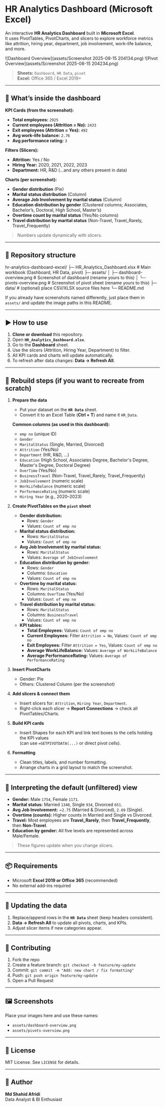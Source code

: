 # HR Analytics Dashboard (Microsoft Excel)

An interactive **HR Analytics Dashboard** built in **Microsoft Excel**.  
It uses PivotTables, PivotCharts, and slicers to explore workforce metrics like attrition, hiring year, department, job involvement, work–life balance, and more.

![Dashboard Overview](assets/Screenshot 2025-08-15 204134.png)
![Pivot Overview](assets/Screenshot 2025-08-15 204234.png)

> **Sheets:** `Dashboard`, `HR Data`, `pivot`  
> **Excel:** Office 365 / Excel 2019+

---

## 🔎 What’s inside the dashboard

**KPI Cards (from the screenshot):**
- **Total employees:** `2925`
- **Current employees (Attrition = No):** `2433`
- **Exit employees (Attrition = Yes):** `492`
- **Avg work–life balance:** `2.76`
- **Avg performance rating:** `3`

**Filters (Slicers):**
- **Attrition:** Yes / No  
- **Hiring Year:** 2020, 2021, 2022, 2023  
- **Department:** HR, R&D (…and any others present in data)

**Charts (per screenshot):**
- **Gender distribution** (Pie)  
- **Marital status distribution** (Column)  
- **Average Job Involvement by marital status** (Column)  
- **Education distribution by gender** (Clustered columns; Associates, Bachelor’s, Doctoral, High School, Master’s)  
- **Overtime count by marital status** (Yes/No columns)  
- **Travel distribution by marital status** (Non-Travel, Travel_Rarely, Travel_Frequently)

> Numbers update dynamically with slicers.

---

## 📁 Repository structure

hr-analytics-dashboard-excel/
├─ HR_Analytics_Dashboard.xlsx # Main workbook (Dashboard, HR Data, pivot)
├─ assets/
│ ├─ dashboard-overview.png # Screenshot of dashboard (rename yours to this)
│ └─ pivots-overview.png # Screenshot of pivot sheet (rename yours to this)
├─ data/ # (optional) place CSV/XLSX source files here
└─ README.md


If you already have screenshots named differently, just place them in `assets/` and update the image paths in this README.

---

## ▶️ How to use

1. **Clone or download** this repository.
2. Open **`HR_Analytics_Dashboard.xlsx`**.
3. Go to the **Dashboard** sheet.
4. Use the slicers (Attrition, Hiring Year, Department) to filter.
5. All KPI cards and charts will update automatically.
6. To refresh after data changes: **Data → Refresh All**.

---

## 🔧 Rebuild steps (if you want to recreate from scratch)

1. **Prepare the data**
   - Put your dataset on the **`HR Data`** sheet.
   - Convert it to an Excel Table (**Ctrl + T**) and name it `HR_Data`.

   **Common columns (as used in this dashboard):**
   - `emp no` (unique ID)  
   - `Gender`  
   - `MaritalStatus` (Single, Married, Divorced)  
   - `Attrition` (Yes/No)  
   - `Department` (HR, R&D, …)  
   - `Education` (High School, Associates Degree, Bachelor's Degree, Master's Degree, Doctoral Degree)  
   - `OverTime` (Yes/No)  
   - `BusinessTravel` (Non-Travel, Travel_Rarely, Travel_Frequently)  
   - `JobInvolvement` (numeric scale)  
   - `WorkLifeBalance` (numeric scale)  
   - `PerformanceRating` (numeric scale)  
   - `Hiring Year` (e.g., 2020–2023)

2. **Create PivotTables on the `pivot` sheet**
   - **Gender distribution:**  
     - Rows: `Gender`  
     - Values: `Count of emp no`
   - **Marital status distribution:**  
     - Rows: `MaritalStatus`  
     - Values: `Count of emp no`
   - **Avg Job Involvement by marital status:**  
     - Rows: `MaritalStatus`  
     - Values: `Average of JobInvolvement`
   - **Education distribution by gender:**  
     - Rows: `Gender`  
     - Columns: `Education`  
     - Values: `Count of emp no`
   - **Overtime by marital status:**  
     - Rows: `MaritalStatus`  
     - Columns: `OverTime` (Yes/No)  
     - Values: `Count of emp no`
   - **Travel distribution by marital status:**  
     - Rows: `MaritalStatus`  
     - Columns: `BusinessTravel`  
     - Values: `Count of emp no`
   - **KPI tables:**  
     - **Total Employees:** Values: `Count of emp no`  
     - **Current Employees:** Filter `Attrition = No`, Values: `Count of emp no`  
     - **Exit Employees:** Filter `Attrition = Yes`, Values: `Count of emp no`  
     - **Average WorkLifeBalance:** Values: `Average of WorkLifeBalance`  
     - **Average PerformanceRating:** Values: `Average of PerformanceRating`

3. **Insert PivotCharts**
   - Gender: Pie
   - Others: Clustered Column (per the screenshot)

4. **Add slicers & connect them**
   - Insert slicers for: `Attrition`, `Hiring Year`, `Department`.
   - Right-click each slicer → **Report Connections** → check all PivotTables/Charts.

5. **Build KPI cards**
   - Insert Shapes for each KPI and link text boxes to the cells holding the KPI values  
     (can use `=GETPIVOTDATA(...)` or direct pivot cells).

6. **Formatting**
   - Clean titles, labels, and number formatting.
   - Arrange charts in a grid layout to match the screenshot.

---

## 🧠 Interpreting the default (unfiltered) view

- **Gender:** Male `1754`, Female `1171`.  
- **Marital status:** Married `1340`, Single `934`, Divorced `651`.  
- **Avg Job Involvement:** ~`2.75` (Married & Divorced), `2.69` (Single).  
- **Overtime (counts):** Higher counts in Married and Single vs Divorced.  
- **Travel:** Most employees are **Travel_Rarely**, then **Travel_Frequently**, then **Non-Travel**.  
- **Education by gender:** All five levels are represented across Male/Female.

> These figures update when you change slicers.

---

## 📦 Requirements

- Microsoft **Excel 2019 or Office 365** (recommended)
- No external add-ins required

---

## 🔁 Updating the data

1. Replace/append rows in the **`HR Data`** sheet (keep headers consistent).
2. **Data → Refresh All** to update all pivots, charts, and KPIs.
3. Adjust slicer items if new categories appear.

---

## 🤝 Contributing

1. Fork the repo
2. Create a feature branch: `git checkout -b feature/my-update`
3. Commit: `git commit -m "Add: new chart / fix formatting"`
4. Push: `git push origin feature/my-update`
5. Open a Pull Request

---

## 🖼️ Screenshots

Place your images here and use these names:
- `assets/dashboard-overview.png`
- `assets/pivots-overview.png`

---

## 📄 License

MIT License. See `LICENSE` for details.

---

## 👤 Author

**Md Shahid Afridi**  
Data Analyst & BI Enthusiast

